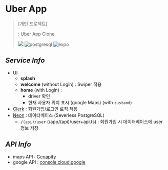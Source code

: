 # Uber App

> [개인 프로젝트]
>
> : Uber App Clone
>
>
> <img src="https://img.shields.io/badge/-React_Native-black?style=for-the-badge&logoColor=white&logo=react&color=61DAFB"> <img src="https://camo.githubusercontent.com/d89869c250e2d65d533d2c0171986c2fbcf5baabe585d06be6e4826fa2b77f11/68747470733a2f2f696d672e736869656c64732e696f2f62616467652f2d506f737467726553514c2d626c61636b3f7374796c653d666f722d7468652d6261646765266c6f676f436f6c6f723d7768697465266c6f676f3d706f737467726573716c26636f6c6f723d343136394531" alt="postgresql" data-canonical-src="https://img.shields.io/badge/-PostgreSQL-black?style=for-the-badge&amp;logoColor=white&amp;logo=postgresql&amp;color=4169E1" style="max-width: 100%;"> <img src="https://camo.githubusercontent.com/2f9bfa35e9e5cc19903ca5e230e55a02c7a816eaea34aceb8a1deddfe4b513ba/68747470733a2f2f696d672e736869656c64732e696f2f62616467652f2d4578706f2d626c61636b3f7374796c653d666f722d7468652d6261646765266c6f676f436f6c6f723d7768697465266c6f676f3d6578706f26636f6c6f723d303030303230" alt="expo" data-canonical-src="https://img.shields.io/badge/-Expo-black?style=for-the-badge&amp;logoColor=white&amp;logo=expo&amp;color=000020" style="max-width: 100%;">

## _Service Info_
- UI
  - **splash**
  - **welcome** (without Login) : Swiper 적용
  - **home** (with Login) : 
    - driver 확인
    - 현재 사용자 위치 표시 (google Maps) (with `zustand`)
- [Clerk](https://clerk.com/) : 회원가입/로그인 로직 적용
- [Neon](https://neon.tech) : 데이터베이스 (Severless PostgreSQL)
  - `/(api)/user` (/app/(api)/user+api.ts) : 회원가입 시 데이터베이스에 user 정보 저장 

## _API Info_
- maps API : [Geoapify](https://myprojects.geoapify.com/)
- google API : [console.cloud.google](https://console.cloud.google.com/)
